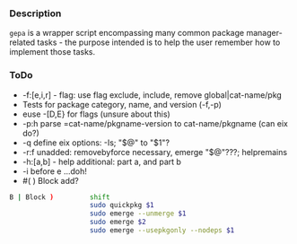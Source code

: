 ### Description

`gepa` is a wrapper script encompassing many common package manager-related tasks - the purpose intended is to help the user remember how to implement those tasks.

### ToDo

* -f:[e,i,r]  - flag: use flag exclude, include, remove global|cat-name/pkg
* Tests for package category, name, and version (-f,-p)
* euse -[D,E} for flags (unsure about this)
* -p:h parse =cat-name/pkgname-version to cat-name/pkgname (can eix do?)
* -q   define eix options: -Is; "$@" to "$1"?
* -r:f unadded: removebyforce necessary, emerge "$@"???; helpremains
* -h:[a,b] - help additional: part a, and part b
* -i before e ...doh!
* #( ) Block add?

```bash
B | Block )         shift
                    sudo quickpkg $1
                    sudo emerge --unmerge $1
                    sudo emerge $2
                    sudo emerge --usepkgonly --nodeps $1
```

